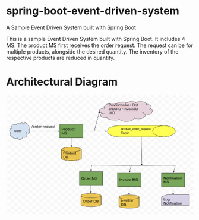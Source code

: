 # spring-boot-event-driven-system
A Sample Event Driven System built with Spring Boot

This is a sample Event Driven System built with Spring Boot. It includes 4 MS. The product MS first receives the order request. The request can be for multiple products, alongside the desired quantity. The inventory of the respective products are reduced in quantity.

Architectural Diagram
======================

<img src="images/project-architecture.jpeg" alt="Alt text" title="Title" width="840" height="320">
